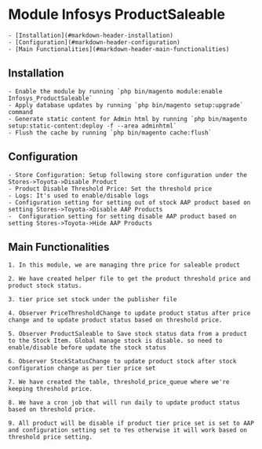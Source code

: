 # Module Infosys ProductSaleable

	- [Installation](#markdown-header-installation)
	- [Configuration](#markdown-header-configuration)
	- [Main Functionalities](#markdown-header-main-functionalities)

## Installation

	- Enable the module by running `php bin/magento module:enable Infosys_ProductSaleable`
	- Apply database updates by running `php bin/magento setup:upgrade` command
	- Generate static content for Admin html by running `php bin/magento setup:static-content:deploy -f --area adminhtml`
	- Flush the cache by running `php bin/magento cache:flush`

## Configuration

	- Store Configuration: Setup following store configuration under the Stores->Toyota->Disable Product
	- Product Disable Threshold Price: Set the threshold price	
	- Logs: It's used to enable/disable logs
	- Configuration setting for setting out of stock AAP product based on setting Stores->Toyota->Disable AAP Products
	-  Configuration setting for setting disable AAP product based on setting Stores->Toyota->Hide AAP Products

## Main Functionalities
	1. In this module, we are managing thre price for saleable product

	2. We have created helper file to get the product threshold price and product stock status.

	3. tier price set stock under the publisher file

	4. Observer PriceThresholdChange to update product status after price change and to update product status based on threshold price.

	5. Observer ProductSaleable to Save stock status data from a product to the Stock Item. Global manage stock is disable. so need to enable/disable before update the stock status

	6. Observer StockStatusChange to update product stock after stock configuration change as per tier price set
	
	7. We have created the table, threshold_price_queue where we're keeping threshold price.

	8. We have a cron job that will run daily to update product status based on threshold price.

	9. All product will be disable if product tier price set is set to AAP and configuration setting set to Yes otherwise it will work based on threshold price setting.


